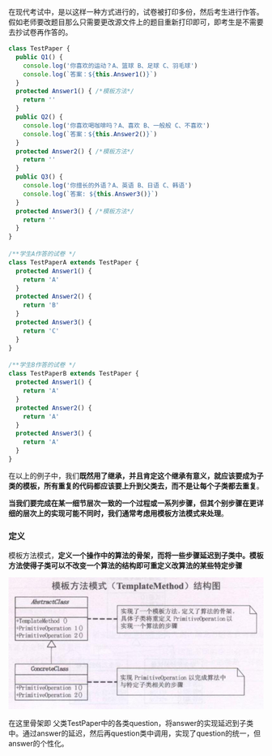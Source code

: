 在现代考试中，是以这样一种方式进行的，试卷被打印多份，然后考生进行作答。假如老师要改题目那么只需要更改源文件上的题目重新打印即可，即考生是不需要去抄试卷再作答的。
```typescript
class TestPaper {
  public Q1() {
    console.log('你喜欢的运动？A、篮球 B、足球 C、羽毛球')
    console.log(`答案：${this.Answer1()}`)
  }
  protected Answer1() { /*模板方法*/
    return ''
  }
  public Q2() {
    console.log('你喜欢喝咖啡吗？A、喜欢 B、一般般 C、不喜欢')
    console.log(`答案：${this.Answer2()}`)
  }
  protected Answer2() { /*模板方法*/
    return ''
  }
  public Q3() {
    console.log('你擅长的外语？A、英语 B、日语 C、韩语')
    console.log(`答案: ${this.Answer3()}`)
  }
  protected Answer3() { /*模板方法*/
    return ''
  }
}

/**学生A作答的试卷 */
class TestPaperA extends TestPaper {
  protected Answer1() {
    return 'A'
  }
  protected Answer2() {
    return 'B'
  }
  protected Answer3() {
    return 'C'
  }
}

/**学生B作答的试卷 */
class TestPaperB extends TestPaper {
  protected Answer1() {
    return 'A'
  }
  protected Answer2() {
    return 'A'
  }
  protected Answer3() {
    return 'A'
  }
}
```

在以上的例子中，我们**既然用了继承，并且肯定这个继承有意义，就应该要成为子类的模板，所有重复的代码都应该要上升到父类去，而不是让每个子类都去重复**。

**当我们要完成在某一细节层次一致的一个过程或一系列步骤，但其个别步骤在更详细的层次上的实现可能不同时，我们通常考虑用模板方法模式来处理**。


### 定义
模板方法模式，**定义一个操作中的算法的骨架，而将一些步骤延迟到子类中。模板方法使得子类可以不改变一个算法的结构即可重定义改算法的某些特定步骤**

![1](./1.jpg)

在这里骨架即 父类TestPaper中的各类question，将answer的实现延迟到子类中。通过answer的延迟，然后再question类中调用，实现了question的统一，但answer的个性化。